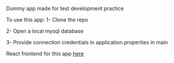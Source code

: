 Dummy app made for test development practice

To use this app:
1- Clone the repo

2- Open a local mysql database

3- Provide connection credentials in application.properties in main


React frontend for this app [here](https://github.com/Halmoos/javalibrary-react)
